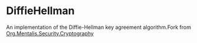 # DiffieHellman
An implementation of the Diffie-Hellman key agreement algorithm.Fork from [Org.Mentalis.Security.Cryptography](http://www.mentalis.org/soft/class.qpx?id=15)
